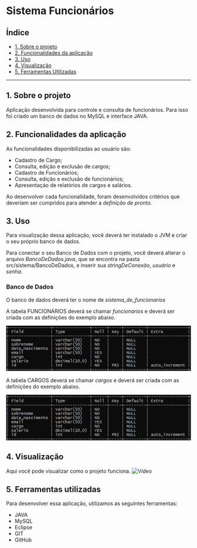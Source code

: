  # Sistema Funcionários 

## Índice

* [1. Sobre o projeto](#1-sobre-o-projeto)
* [2. Funcionalidades da aplicação](#2-funcionalidades-da-aplicação)
* [3. Uso](#3-uso)
* [4. Visualização](#4-Visualização)
* [5. Ferramentas Utilizadas](#5-ferramentas-utilizadas)


***

## 1. Sobre o projeto
Aplicação desenvolvida para controle e consulta de funcionários.
Para isso foi criado um banco de dados no MySQL e interface JAVA.


## 2. Funcionalidades da aplicação
As funcionalidades disponibilizadas ao usuário são:

* Cadastro de Cargo;
* Consulta, edição e exclusão de cargos;
* Cadastro de Funcionários;
* Consulta, edição e exclusão de funcionários;
* Apresentaçáo de relatórios de cargos e salários.

Ao desenvolver cada funcionalidade, foram desenvolvidos critérios que deveriam ser cumpridos para atender a _definição de pronto_.


## 3. Uso
Para visualização dessa aplicação, você deverá ter instalado o JVM e criar o seu próprio banco de dados.

Para conectar o seu Banco de Dados com o projeto, você deverá alterar o arquivo *BancoDeDados.java*, que se encontra na pasta src/sistema/BancoDeDados, e inserir sua *stringDeConexão*, *usuário* e *senha*.

### Banco de Dados

O banco de dados deverá ter o nome de *sistema_de_funcionarios*

A tabela FUNCIONÁRIOS deverá se chamar *funcionarios* e deverá ser criada com as definições do exemplo abaixo.

![tabela funcionários](img/tabelafuncionarios.png)

A tabela CARGOS deverá se chamar *cargos* e deverá ser criada com as definições do exemplo abaixo.

![tabela funcionários](img/tabelafuncionarios.png)

## 4. Visualização

Aqui você pode visualizar como o projeto funciona.
![Vídeo](img/companySA.gif)

## 5. Ferramentas utilizadas

Para desenvolver essa aplicação, utilizamos as seguintes ferramentas:

* JAVA
* MySQL
* Eclipse
* GIT
* GitHub
